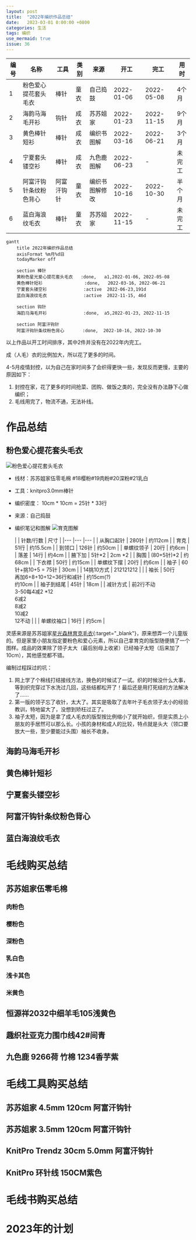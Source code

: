 ```yaml
---
layout: post
title:  "2022年编织作品总结"
date:   2023-03-01 0:00:00 +0800
categories: 生活
tags: 编织
use_mermaid: true
issue: 36
---
```

|  编号  |          名称          |    工具    | 类别 | 来源 | 开工 | 完工 | 用时 |
|-------|------------------------|------------|-----|------|------|-----|------|
|   1   | 粉色爱心提花套头毛衣 |    棒针    | 童衣 | 自己捣鼓| 2022-01-06 | 2022-05-08 | 4个月 |
|   2   | 海韵马海毛开衫          |    钩针    | 成衣 | 苏苏姐家 | 2022-01-23 | 2022-11-15 | 9个月 |
|   3   | 黄色棒针短衫            |    棒针    | 成衣 | 编织书图解| 2022-03-16 | 2022-06-21 | 3个月 |
|   4   | 宁夏套头镂空衫          |    棒针    | 成衣 | 九色鹿图解| 2022-06-23 | - | 未完工 |
|   5   | 阿富汗钩针条纹粉色背心   | 阿富汗钩针 | 童衣 | 编织书图解修改| 2022-10-16 | 2022-10-30 | 半个月 |
|   6   | 蓝白海浪纹毛衣          |    棒针    | 童衣 | 苏苏姐家| 2022-11-15 | - | 未完工 |


```mermaid
gantt
    title 2022年编织作品总结
    axisFormat %m月%d日
    todayMarker off
    
    section 棒针
    黄粉色星光爱心提花套头毛衣   :done,   a1,2022-01-06, 2022-05-08
    黄色棒针短衫                :done,   2022-03-16, 2022-06-21
    宁夏套头镂空衫              :active  2022-06-23,191d
    蓝白海浪纹毛衣              :active  2022-11-15, 46d 
    
    section 钩针
    海韵马海毛开衫              :done,  a5,2022-01-23, 2022-11-15 
    
    section 阿富汗钩针
    阿富汗钩针条纹粉色背心       :done,  2022-10-16, 2022-10-30    
```
<!--more-->

以上作品以开工时间排序，其中2件并没有在2022年内完工。

成（人毛）衣的比例加大，所以花了更多的时间。

4-5月疫情封控，以为自己在家时间多了会织得更快一些，发现反而更慢，主要的原因如下：

1. 封控在家，花了更多的时间抢菜、团购、做饭之类的，完全没有办法静下心做编织；
2. 毛线用完了，物流不通，无法补线。

# 作品总结
## 粉色爱心提花套头毛衣
![粉色爱心提花套头毛衣](/img/blog_101_1.jpg)
- 线材：苏苏姐家伍零毛棉 #18樱粉#19肉粉#20深粉#21乳白
- 工具：knitpro3.0mm棒针
- 编织密度： 10cm * 10cm = 25针 * 33行 
- 来源：自己捣鼓
- 编织笔记和图解
  ![育克图解](/img/blog_101_1_1.jpg)

  |  	| 针数/行数 	| 尺寸 	|
|---	|---	|---	|
| 从胸口起针  	| 280针  	| 约112cm  	|
| 育克  	| 51行  	| 约15.5cm  	|
| 到领口  	| 126针  	| 约50cm  	|
| 单螺纹领子  	| 20行  	| 约6cm  	|
| 落差  	| 14行  	| 约4cm  	|
| 腋下加  	| 5针*2  	| 2cm *2  	|
| 胸围  	| (80+5针)*2  	| 约68cm  	|
| 下衣襟  	| 50行  	| 约15cm  	|
| 单螺纹下摆  	| 20行  	| 约6cm  	|
| 袖子  	| 60针+挑10+5 = 75针  	| 30cm  	|
| 14挑10方式  	| 212121212  	|   	|
| 袖长  	| 50行 <br>再加6+8+10+12=36行和减针  	| 约15cm(?) <br>约10cm  	|
| 袖子到结尾  	| 45针  	| 18cm  	|
| 减针方式  	| 前2行不动 <br>3-50每4减2 *12 <br>6减2 <br>8减2 <br>10减2 <br>12不动  	|   	|
| 单螺纹袖口  	| 16行  	| 约5cm  	|

灵感来源是苏苏姐家[星光森林育克毛衣](https://mp.weixin.qq.com/s/qfTaRDOvovl666bUYnDCtw){:target="_blank"}，原来想弄一个儿童版的。但是家里小朋友指定要粉色和爱心元素，所以自己拿育克的版型随便搞了一个图样。成品的效果除了领子太大（最后别母上收紧）已经袖子太短（后来加了10cm），其他感觉都不错。

编制过程踩过的坑：
1. 网上学了个棉线打结接线方法，换色的时候试了一试。织的时候没什么大事，等到织完穿过下水洗过几回，这些结都松开了！最后还是用打死结的方法解决了……
2. 第一版的领子忘了收针，太大了。其实是吸取了去年叶子毛衣领子太小的经验教训，特地留大了，没想到矫枉过正了。
3. 袖子太短，因为是拿了成人毛衣的版型按比例缩小了就开始织，但是实质上小朋友的手居然可以那么长。小孩的身材和成人的比较，特点就是头大（领口要放大一些，至少要能过头围）袖长不收身。
## 海韵马海毛开衫
## 黄色棒针短衫
## 宁夏套头镂空衫
## 阿富汗钩针条纹粉色背心
## 蓝白海浪纹毛衣
# 毛线购买总结
## 苏苏姐家伍零毛棉
### 肉粉色
### 樱粉色
### 深粉色
### 乳白色
### 浅卡其色
### 米黄色
## 恒源祥2032中细羊毛105浅黄色
## 趣织社亚克力围巾线42#间青
## 九色鹿 9266荷 竹棉 1234香芋紫
# 毛线工具购买总结
## 苏苏姐家 4.5mm 120cm 阿富汗钩针 
## 苏苏姐家 3.5mm 120cm 阿富汗钩针 
## KnitPro Trendz 30cm 5.0mm 阿富汗钩针
## KnitPro 环针线 150CM紫色
# 毛线书购买总结
# 2023年的计划

